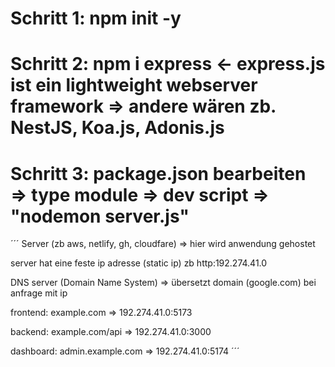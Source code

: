 # Schritt 1: npm init -y

# Schritt 2: npm i express <- express.js ist ein lightweight webserver framework => andere wären zb. NestJS, Koa.js, Adonis.js

# Schritt 3: package.json bearbeiten => type module => dev script => "nodemon server.js"


´´´
   Server (zb aws, netlify, gh, cloudfare) => hier wird anwendung gehostet

   server hat eine feste ip adresse (static ip) zb http:192.274.41.0

   DNS server (Domain Name System) => übersetzt domain (google.com) bei anfrage mit ip 

   frontend: example.com => 192.274.41.0:5173

   backend: example.com/api => 192.274.41.0:3000

   dashboard: admin.example.com => 192.274.41.0:5174
´´´